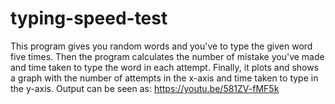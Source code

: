 # typing-speed-test
This program gives you random words and you've to type the given word five times.
Then the program calculates the number of mistake you've made and time taken to type the word in each attempt. 
Finally, it plots and shows a graph with the number of attempts in the x-axis and time taken to type in the y-axis. 
Output can be seen as: https://youtu.be/581ZV-fMF5k
